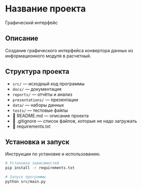 # Название проекта
Графический интерфейс
## Описание
Создание графического интерфейса конвертора данных из информационного модуля в расчетный.

## Структура проекта
- `src/` — исходный код программы
- `docs/` — документация
- `reports/` — отчёты и анализ
- `presentations/` — презентации
- `data/` — наборы данных
- `tests/` — тестовые файлы
- 📜 README.md — описание проекта
- 📜 .gitignore — список файлов, которые не надо загружать
- 📜 requirements.txt

## Установка и запуск
Инструкции по установке и использованию.

```bash
# Установка зависимостей
pip install -r requirements.txt

# Запуск программы
python src/main.py

